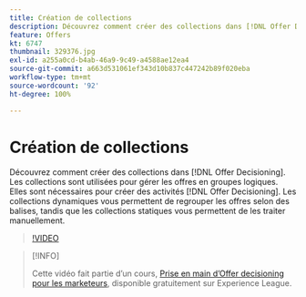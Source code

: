 ```yaml
---
title: Création de collections
description: Découvrez comment créer des collections dans [!DNL Offer Decisioning]. Les collections sont associées à des règles d’éligibilité afin que vous puissiez les afficher uniquement aux clients appropriés.
feature: Offers
kt: 6747
thumbnail: 329376.jpg
exl-id: a255a0cd-b4ab-46a9-9c49-a4588ae12ea4
source-git-commit: a663d531061ef343d10b837c447242b89f020eba
workflow-type: tm+mt
source-wordcount: '92'
ht-degree: 100%

---
```


# Création de collections

Découvrez comment créer des collections dans [!DNL Offer Decisioning]. Les collections sont utilisées pour gérer les offres en groupes logiques. Elles sont nécessaires pour créer des activités [!DNL Offer Decisioning]. Les collections dynamiques vous permettent de regrouper les offres selon des balises, tandis que les collections statiques vous permettent de les traiter manuellement.

>[!VIDEO](https://video.tv.adobe.com/v/329376?quality=12&learn=on)

>[!INFO]
>
> Cette vidéo fait partie d’un cours, [Prise en main d’Offer decisioning pour les marketeurs](https://experienceleague.adobe.com/?recommended=ExperiencePlatform-U-1-2020.1.offerdecisioning), disponible gratuitement sur Experience League.
